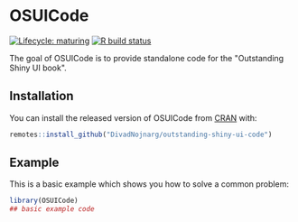 
# OSUICode

<!-- badges: start -->
[![Lifecycle: maturing](https://img.shields.io/badge/lifecycle-maturing-blue.svg)](https://www.tidyverse.org/lifecycle/#maturing)
[![R build status](https://github.com/DivadNojnarg/outstanding-shiny-ui-code/workflows/R-CMD-check/badge.svg)](https://github.com/DivadNojnarg/outstanding-shiny-ui-code/actions)
<!-- badges: end -->

The goal of OSUICode is to provide standalone code for the "Outstanding Shiny UI book".

## Installation

You can install the released version of OSUICode from [CRAN](https://CRAN.R-project.org) with:

``` r
remotes::install_github("DivadNojnarg/outstanding-shiny-ui-code")
```

## Example

This is a basic example which shows you how to solve a common problem:

``` r
library(OSUICode)
## basic example code
```

